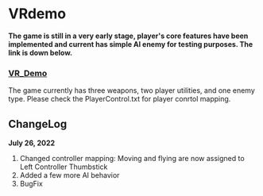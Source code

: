 # VRdemo
**The game is still in a very early stage, player's core features have been implemented and current has simple AI enemy for testing purposes. The link is down below.**
### **[VR_Demo](https://drive.google.com/drive/folders/1BCVE_zwTb-LCiyo8-XzKHLrdnMQhq45U?usp=sharing)**
The game currently has three weapons, two player utilities, and one enemy type. Please check the PlayerControl.txt for player conrtol mapping. 
## ChangeLog
**July 26, 2022**
1. Changed controller mapping: Moving and flying are now assigned to Left Controller Thumbstick
2. Added a few more AI behavior
3. BugFix
